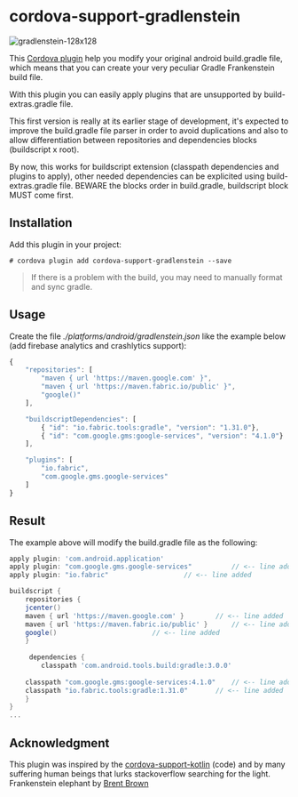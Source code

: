 
# cordova-support-gradlenstein
![gradlenstein-128x128](https://i.imgur.com/MZO4tTE.png)

This [Cordova plugin](https://www.npmjs.com/package/cordova-support-gradlenstein) help you modify your original android build.gradle file, which means that you can create your very peculiar Gradle Frankenstein build file.

With this plugin you can easily apply plugins that are unsupported by build-extras.gradle file.

This first version is really at its earlier stage of development, it's expected to improve the build.gradle file parser in order to avoid duplications and also to allow differentiation between repositories and dependencies blocks (buildscript x root).

By now, this works for buildscript extension (classpath dependencies and plugins to apply), other needed dependencies can be explicited using build-extras.gradle file.
BEWARE the blocks order in build.gradle, buildscript block MUST come first. 

## Installation

Add this plugin in your project:

``` shell
# cordova plugin add cordova-support-gradlenstein --save
```

> If there is a problem with the build, you may need to manually format and sync gradle.

## Usage

Create the file *./platforms/android/gradlenstein.json* like the example below (add firebase analytics and crashlytics support):

``` javascript
{
	"repositories": [
		"maven { url 'https://maven.google.com' }",
		"maven { url 'https://maven.fabric.io/public' }",
		"google()"
	],

	"buildscriptDependencies": [
		{ "id": "io.fabric.tools:gradle", "version": "1.31.0"},
		{ "id": "com.google.gms:google-services", "version": "4.1.0"}
	],

	"plugins": [
		"io.fabric",
		"com.google.gms.google-services"
	]	
}
```

## Result

The example above will modify the build.gradle file as the following:

``` groovy
apply plugin: 'com.android.application'
apply plugin: "com.google.gms.google-services"			// <-- line added
apply plugin: "io.fabric"					// <-- line added

buildscript {
    repositories {
	jcenter()					
	maven { url 'https://maven.google.com' }		// <-- line added
	maven { url 'https://maven.fabric.io/public' }		// <-- line added
	google()						// <-- line added
    }
    
     dependencies {
        classpath 'com.android.tools.build:gradle:3.0.0'
	
	classpath "com.google.gms:google-services:4.1.0"	// <-- line added
	classpath "io.fabric.tools:gradle:1.31.0"		// <-- line added
    }
}
...
```

## Acknowledgment

This plugin was inspired by the [cordova-support-kotlin](https://github.com/kainonly/cordova-support-kotlin) (code) and by many suffering human beings that lurks stackoverflow searching for the light.  
Frankenstein elephant by [Brent Brown](http://blog.brentbrown.com/tag/elephant/)
